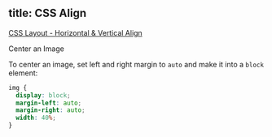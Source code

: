 title: CSS Align 
---

[CSS Layout - Horizontal & Vertical Align](https://www.w3schools.com/css/css_align.asp)

Center an Image

To center an image, set left and right margin to `auto` and make it into a `block` element:

```css
img {
  display: block;
  margin-left: auto;
  margin-right: auto;
  width: 40%;
}
```
